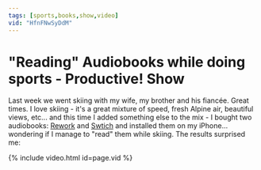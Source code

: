 ```yaml
---
tags: [sports,books,show,video]
vid: "HfnFNwSyDdM"
---
```


# "Reading" Audiobooks while doing sports - Productive! Show

Last week we went skiing with my wife, my brother and his fiancée. Great times. I love skiing - it's a great mixture of speed, fresh Alpine air, beautiful views, etc... and this time I added something else to the mix - I bought two audiobooks: [Rework](/review-of-37signals-cookbook-called-rework-ge) and [Swtich](http://www.amazon.com/Switch-Change-Things-When-Hard/dp/0385528752) and installed them on my iPhone... wondering if I manage to "read" them while skiing. The results surprised me:

{% include video.html id=page.vid %}


[n]: https://michael.gratis/nozbe